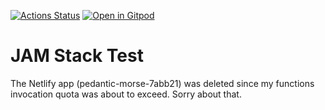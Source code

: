 <!---
[![Netlify Status](https://api.netlify.com/api/v1/badges/c5c7fb4d-1cf5-4b2c-a9dd-8688fb2e2180/deploy-status)](https://app.netlify.com/sites/pedantic-morse-7abb21/deploys)
--->
[![Actions Status](https://github.com/bampli/battlestax/workflows/BattleStax%20Tests/badge.svg)](https://github.com/bampli/battlestax/actions) 
[![Open in Gitpod](https://gitpod.io/button/open-in-gitpod.svg)](https://gitpod.io/#https://github.com/bampli/battlestax)

# JAM Stack Test

The Netlify app (pedantic-morse-7abb21) was deleted since my functions invocation quota was about to exceed. Sorry about that.
